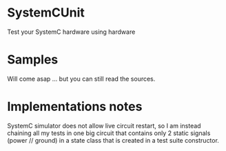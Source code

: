 # SystemCUnit
Test your SystemC hardware using hardware

# Samples
Will come asap ... but you can still read the sources.

# Implementations notes
SystemC simulator does not allow live circuit restart, so I am instead chaining all my tests in one big circuit that contains only 2 static signals (power // ground) in a state class that is created in a test suite constructor.
